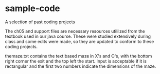 # sample-code
A selection of past coding projects

The ch05 and support files are necessary resources utililzed from the textbook used in our java course. These were studied extensively during class and some edits were made, so they are updated to conform to these coding projects.

themaze.txt contains the text based maze in X's and O's, with the bottom right corner the exit and the top left the start. Input is acceptable if it is rectangular and the first two numbers indicate the dimensions of the maze.
